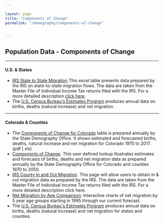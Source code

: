 ```yaml
---

layout: page
title: "Components of Change"
permalink: "/demography/components-of-change"

    
---
```


## Population Data - Components of Change

- - -

#### U.S. & States

- [IRS State to State Migration](https://drive.google.com/file/d/0B2oqdPZKJqK7TVRiYlI5RnR0Tms/edit) This excel table presents data prepared by the IRS on state-to-state migration flows. The data are taken from the Master File of Individual Income Tax returns filed with the IRS. For a more detailed description [click here](https://drive.google.com/file/d/0B2oqdPZKJqK7QU1zLWdsV0NuMEE/edit).
- The [U.S. Census Bureau's Estimates Program](http://www.census.gov/popest/estbygeo.html) produces annual data on births, deaths (natural increase) and net migration.

- - -

#### Colorado & Counties

- The [Components of Change for Colorado](https://drive.google.com/open?id=0B-vz6H4k4SESYk04anlab3BUNDQ&authuser=0) table is prepared annually by the State Demography Office. It shows estimated and forecasted births, deaths, natural increase and net migration for Colorado 1970 to 2017.  (pdf | xls)
- [Components of Change](https://dola.colorado.gov/demog_webapps/cpc_parameters.jsf).  This user defined lookup illustrates estimates and forecasts of births, deaths and net migration data as prepared annually by the State Demography Office for Colorado and counties 1970 to 2050.
- [IRS County In and Out Migration](https://dola.colorado.gov/demog_webapps/irsm_parameters.jsf). This page will allow users to obtain in & out migration data as prepared by the IRS. The data are taken from the Master File of Individual Income Tax returns filed with the IRS. For a more detailed description click here.
- [Net Migration by Age Comparison](https://dola.colorado.gov/demog_webapps/netMigrationByAgeComparison.jsf): Interactive charts of net migration by 5 year age groups starting in 1995 through our current forecast.
- The [U.S. Census Bureau's Estimates Program](http://www.census.gov/popest/counties/counties.html) produces annual data on births, deaths (natural increase) and net migration for states and counties.